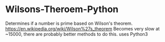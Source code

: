 # Wilsons-Theroem-Python
Determines if a number is prime based on Wilson's theorem.
https://en.wikipedia.org/wiki/Wilson%27s_theorem
Becomes very slow at ~15000, there are probably better methods to do this.
uses Python3